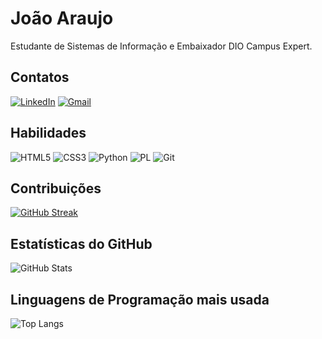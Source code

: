 # João Araujo

Estudante de Sistemas de Informação e Embaixador DIO Campus Expert.

## Contatos
[![LinkedIn](https://img.shields.io/badge/LinkedIn-0077B5?style=for-the-badge&logo=linkedin&logoColor=white)](https://www.linkedin.com/in/joao-vitoraraujo/)
[![Gmail](https://img.shields.io/badge/Gmail-333333?style=for-the-badge&logo=gmail&logoColor=red)](mailto:vitor.joaovt@gmail.com)

## Habilidades

![HTML5](https://img.shields.io/badge/HTML5-E34F26?style=for-the-badge&logo=html5&logoColor=white)
![CSS3](https://img.shields.io/badge/CSS3-1572B6?style=for-the-badge&logo=css3&logoColor=white)
![Python](https://img.shields.io/badge/python-3670A0?style=for-the-badge&logo=python&logoColor=ffdd54)
![PL](https://img.shields.io/badge/PL%2FSQL-FFFFFF?style=for-the-badge&logo=oracle&logoColor=FF0000&labelColor=FFFFFF&color=FF0000)
![Git](https://img.shields.io/badge/GIT-E44C30?style=for-the-badge&logo=git&logoColor=white)

## Contribuições

[![GitHub Streak](https://streak-stats.demolab.com/?user=torj222&theme=bear&background=000&border=30A3DC&dates=FFF)](https://git.io/streak-stats)

## Estatísticas do GitHub

![GitHub Stats](https://github-readme-stats.vercel.app/api?username=torj222&theme=transparent&bg_color=000&border_color=30A3DC&show_icons=true&icon_color=30A3DC&title_color=E94D5F&text_color=FFF&hide_title=true)

## Linguagens de Programação mais usada

![Top Langs](https://github-readme-stats-git-masterrstaa-rickstaa.vercel.app/api/top-langs/?username=torj222&bg_color=000&border_color=30A3DC&title_color=E94D5F&text_color=FFF)

